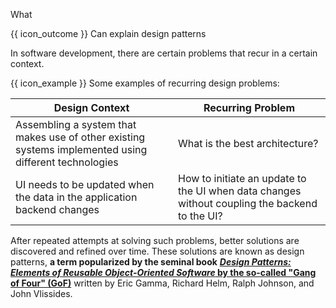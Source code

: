 <span id="title">What</span>

<span id="prereqs"></span>

<span id="outcomes">{{ icon_outcome }} Can explain design patterns</span>

<div id="body">


<box type="definition" seamless>
<include src="../../../common/definitions.md#def-design-pattern" inline />
</box>

In software development, there are certain problems that recur in a certain context.

<box>

{{ icon_example }} Some examples of recurring design problems:

| Design Context  | Recurring Problem
| --------------- | -----------------
| Assembling a system that makes use of other existing systems implemented using different technologies | What is the best architecture?
| UI needs to be updated when the data in the application backend changes | How to initiate an update to the UI when data changes without coupling the backend to the UI?

</box>

After repeated attempts at solving such problems, better solutions are discovered and refined over time. These solutions are known as design patterns, **a term popularized by the seminal book** [**_Design Patterns: Elements of Reusable Object-Oriented Software_ by the so-called "Gang of Four" (GoF)**](https://en.wikipedia.org/wiki/Design_Patterns) written by Eric Gamma, Richard Helm, Ralph Johnson, and John Vlissides.


</div>

<div id="extras">

<include src="exercises.md" />

</div>
